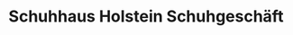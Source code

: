 ---
title: "Schuhhaus Holstein Schuhgeschäft"
url: /forst-lausitz/schuhhaus-holstein-schuhgeschaeft/
shop: Schuhe
---